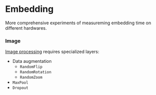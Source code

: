 # Embedding

More comprehensive experiments of measureming embedding time on different hardwares.

### Image

[Image processing](https://www.tensorflow.org/tutorials/images/classification) requires specialized layers:

- Data augmentation
    - `RandomFlip`
    - `RandomRotation`
    - `RandomZoom`
- `MaxPool`
- `Dropout`
